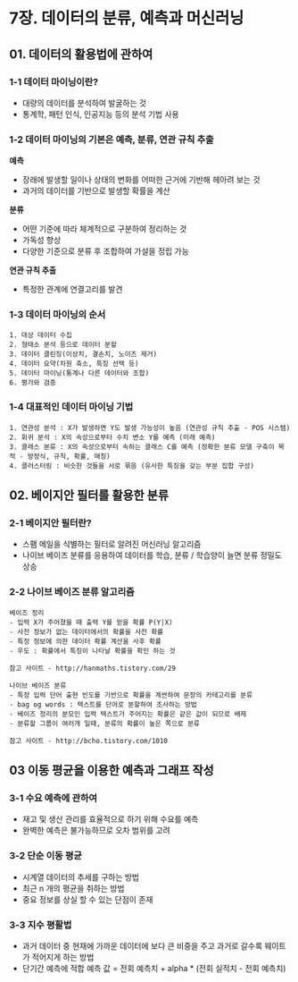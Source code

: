 # 7장. 데이터의 분류, 예측과 머신러닝

## 01. 데이터의 활용법에 관하여


### 1-1 데이터 마이닝이란?
- 대량의 데이터를 분석하여 발굴하는 것
- 통계학, 패턴 인식, 인공지능 등의 분석 기법 사용

### 1-2 데이터 마이닝의 기본은 예측, 분류, 연관 규칙 추출
  
**예측**
- 장래에 발생할 일이나 상태의 변화를 어떠한 근거에 기반해 헤아려 보는 것 
- 과거의 데이터를 기반으로 발생할 확률을 계산

**분류**
- 어떤 기준에 따라 체계적으로 구분하여 정리하는 것
- 가독성 향상
- 다양한 기준으로 분류 후 조합하여 가설을 정립 가능

**연관 규칙 추출**
- 특정한 관계에 연결고리를 발견  

### 1-3 데이터 마이닝의 순서
	1. 대상 데이터 수집  
	2. 형태소 분석 등으로 데이터 분할  
	3. 데이터 클린징(이상치, 결손치, 노이즈 제거)  
	4. 데이터 요약(차원 축소, 특징 선택 등)  
	5. 데이터 마이닝(통계나 다른 데이터와 조합)  
	6. 평가와 검증  

### 1-4 대표적인 데이터 마이닝 기법
	1. 연관성 분석 : X가 발생하면 Y도 발생 가능성이 높음 (연관성 규칙 추출 - POS 시스템)  
	2. 회귀 분석 : X의 속성으로부터 수치 변소 Y를 예측 (미래 예측)  
	3. 클래스 분류 : X의 속성으로부터 속하는 클래스 C를 예측 (정확한 분류 모델 구축이 목적 - 방정식, 규칙, 확률, 매칭)  
	4. 클러스터링 : 비슷한 것들을 서로 묶음 (유사한 특징을 갖는 부분 집합 구성)  


## 02. 베이지안 필터를 활용한 분류


### 2-1 베이지안 필터란?
- 스팸 메일을 식별하는 필터로 알려진 머신러닝 알고리즘
- 나이브 베이즈 분류를 응용하여 데이터를 학습, 분류 / 학습양이 늘면 분류 정밀도 상승

### 2-2 나이브 베이즈 분류 알고리즘
	베이즈 정리
	- 입력 X가 주어졌을 때 출력 Y를 얻을 확률 P(Y|X)
	- 사전 정보가 없는 데이터에서의 확률을 사전 확률
	- 특정 정보에 의한 데이터 확률 계산을 사후 확률
	- 우도 : 확률에서 특징이 나타날 확률을 확인 하는 것

	참고 사이트 - http://hanmaths.tistory.com/29

	나이브 베이즈 분류
	- 특정 입력 단어 출현 빈도를 기반으로 확률을 계싼하여 문장의 카테고리를 분류
	- bag og words : 텍스트를 단어로 분할하여 조사하는 방법
	- 베이즈 정리의 분모인 입력 텍스트가 주어지는 확률은 같은 값이 되므로 배제
	- 분류할 그룹이 여러개 일때, 분류의 확률이 높은 쪽으로 분류

	참고 사이트 - http://bcho.tistory.com/1010

## 03 이동 평균을 이용한 예측과 그래프 작성

### 3-1 수요 예측에 관하여
- 재고 및 생산 관리를 효율적으로 하기 위해 수요를 예측
- 완벽한 예측은 불가능하므로 오차 범위를 고려

### 3-2 단순 이동 평균
- 시계열 데이터의 추세를 구하는 방법
- 최근 n 개의 평균을 취하는 방법
- 중요 정보를 상실 할 수 있는 단점이 존재


### 3-3 지수 평활법
- 과거 데이터 중 현재에 가까운 데이터에 보다 큰 비중을 주고 과거로 갈수록 웨이트가 적어지게 하는 방법
- 단기간 예측에 적합
	예측 값 = 전회 예측치 + alpha * (전회 실적치 - 전회 예측치)
